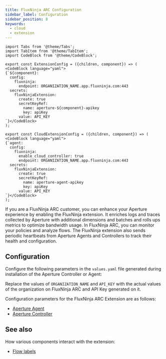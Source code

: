 ```yaml
---
title: FluxNinja ARC Configuration
sidebar_label: Configuration
sidebar_position: 8
keywords:
  - cloud
  - extension
---
```


```mdx-code-block
import Tabs from '@theme/Tabs';
import TabItem from '@theme/TabItem';
import CodeBlock from '@theme/CodeBlock';
```

```mdx-code-block
export const ExtensionConfig = ({children, component}) => (
<CodeBlock language="yaml">
{`${component}:
  config:
    fluxninja:
      endpoint: ORGANIZATION_NAME.app.fluxninja.com:443
  secrets:
    fluxNinjaExtension:
      create: true
      secretKeyRef:
        name: aperture-${component}-apikey
        key: apiKey
      value: API_KEY
`}</CodeBlock>
);
```

```mdx-code-block
export const CloudExtensionConfig = ({children, component}) => (
<CodeBlock language="yaml">
{`agent:
  config:
    fluxninja:
      enable_cloud_controller: true
      endpoint: ORGANIZATION_NAME.app.fluxninja.com:443
  secrets:
    fluxNinjaExtension:
      create: true
      secretKeyRef:
        name: aperture-agent-apikey
        key: apiKey
      value: API_KEY
`}</CodeBlock>
);
```

If you are a FluxNinja ARC customer, you can enhance your Aperture experience by
enabling the FluxNinja extension. It enriches logs and traces collected by
Aperture with additional dimensions and batches and rolls ups metrics to
optimize bandwidth usage. In FluxNinja ARC, you can monitor your policies and
analyze flows. The FluxNinja extension also sends periodic heartbeats from
Aperture Agents and Controllers to track their health and configuration.

## Configuration

Configure the following parameters in the `values.yaml` file generated during
installation of the Aperture Controller or Agent:

<Tabs>
  <TabItem value="ARC Controller">
    <Tabs>
      <TabItem value="Agent">
        <CloudExtensionConfig />
      </TabItem>
    </Tabs>
  </TabItem>
  <TabItem value="On-premise Controller">
    <Tabs>
      <TabItem value="Controller">
        <ExtensionConfig component="controller" />
      </TabItem>
      <TabItem value="Agent">
        <ExtensionConfig component="agent" />
      </TabItem>
    </Tabs>
  </TabItem>
</Tabs>

Replace the values of `ORGANIZATION_NAME` and `API_KEY` with the actual values
of the organization on FluxNinja ARC and API Key generated on it.

Configuration parameters for the FluxNinja ARC Extension are as follows:

- [Aperture Agent](/reference/configuration/agent.md#flux-ninja-extension-config)
- [Aperture Controller](/reference/configuration/controller.md/#flux-ninja-extension-config)

## See also

How various components interact with the extension:

- [Flow labels](/concepts/flow-label.md#extension)
